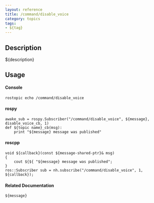 ```yaml
---
layout: reference
title: /command/disable_voice
category: topics
tags: 
- ${tag}
---
```


## Description
${description}

## Usage
#### Console
```
rostopic echo /command/disable_voice
```

#### rospy
```
awake_sub = rospy.Subscriber("/command/disable_voice", ${message}, disable_voice_cb, 1)
def ${topic name}_cb(msg):
    print "${message} message was published"
```

#### roscpp
```
void ${callback}(const ${message-shared-ptr}& msg)
{
    cout ${${ "${message} message was published";
}
ros::Subscriber sub = nh.subscribe("/command/disable_voice", 1, ${callback});
```

#### Related Documentation
``${message}``  